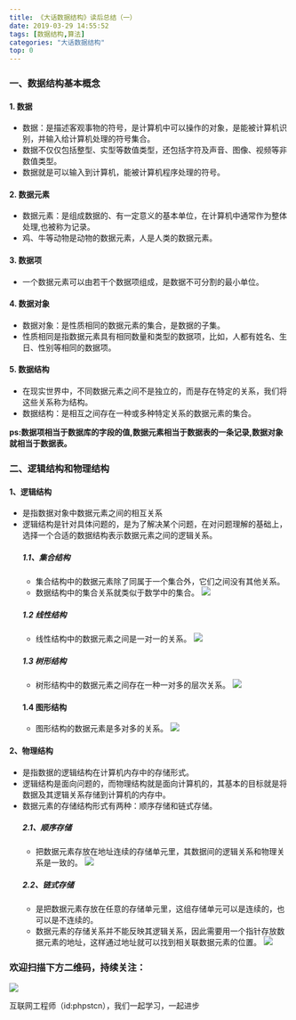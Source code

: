 ```yaml
---
title: 《大话数据结构》读后总结（一）
date: 2019-03-29 14:55:52
tags: [数据结构,算法]
categories: "大话数据结构"
top: 0
---
```

### 一、数据结构基本概念

#### 1. 数据

- 数据：是描述客观事物的符号，是计算机中可以操作的对象，是能被计算机识别，并输入给计算机处理的符号集合。
- 数据不仅仅包括整型、实型等数值类型，还包括字符及声音、图像、视频等非数值类型。
- 数据就是可以输入到计算机，能被计算机程序处理的符号。

#### 2. 数据元素

- 数据元素：是组成数据的、有一定意义的基本单位，在计算机中通常作为整体处理,也被称为记录。
- 鸡、牛等动物是动物的数据元素，人是人类的数据元素。

#### 3. 数据项

- 一个数据元素可以由若干个数据项组成，是数据不可分割的最小单位。

#### 4. 数据对象

- 数据对象：是性质相同的数据元素的集合，是数据的子集。
- 性质相同是指数据元素具有相同数量和类型的数据项，比如，人都有姓名、生日、性别等相同的数据项。

#### 5. 数据结构

- 在现实世界中，不同数据元素之间不是独立的，而是存在特定的关系，我们将这些关系称为结构。
- 数据结构：是相互之间存在一种或多种特定关系的数据元素的集合。

 **ps:数据项相当于数据库的字段的值,数据元素相当于数据表的一条记录,数据对象就相当于数据表。**
### 二、逻辑结构和物理结构

#### 1、逻辑结构
- 是指数据对象中数据元素之间的相互关系
- 逻辑结构是针对具体问题的，是为了解决某个问题，在对问题理解的基础上，选择一个合适的数据结构表示数据元素之间的逻辑关系。
  ##### 1.1、集合结构
  - 集合结构中的数据元素除了同属于一个集合外，它们之间没有其他关系。
  - 数据结构中的集合关系就类似于数学中的集合。
  ![](https://user-gold-cdn.xitu.io/2019/3/19/1699551f91d8a458?w=768&h=755&f=jpeg&s=31970)
  ##### 1.2 线性结构
  - 线性结构中的数据元素之间是一对一的关系。
  ![](https://user-gold-cdn.xitu.io/2019/3/19/1699551f91d6d20b?w=768&h=447&f=jpeg&s=21493)
  ##### 1.3 树形结构
  - 树形结构中的数据元素之间存在一种一对多的层次关系。
  ![](https://user-gold-cdn.xitu.io/2019/3/19/1699551f92130fde?w=768&h=384&f=jpeg&s=21497)
  #### 1.4 图形结构
  - 图形结构的数据元素是多对多的关系。
  ![](https://user-gold-cdn.xitu.io/2019/3/19/1699551f92f4cf77?w=768&h=647&f=jpeg&s=28333)


#### 2、物理结构
- 是指数据的逻辑结构在计算机内存中的存储形式。
- 逻辑结构是面向问题的，而物理结构就是面向计算机的，其基本的目标就是将数据及其逻辑关系存储到计算机的内存中。
- 数据元素的存储结构形式有两种：顺序存储和链式存储。
  ##### 2.1、顺序存储
  - 把数据元素存放在地址连续的存储单元里，其数据间的逻辑关系和物理关系是一致的。
  ![](https://user-gold-cdn.xitu.io/2019/3/19/1699551f94cbeaa3?w=768&h=117&f=jpeg&s=13899)
  ##### 2.2、链式存储
  - 是把数据元素存放在任意的存储单元里，这组存储单元可以是连续的，也可以是不连续的。
  - 数据元素的存储关系并不能反映其逻辑关系，因此需要用一个指针存放数据元素的地址，这样通过地址就可以找到相关联数据元素的位置。
  ![](https://user-gold-cdn.xitu.io/2019/3/19/1699551f94f4c399?w=768&h=716&f=jpeg&s=33022)
  
### 欢迎扫描下方二维码，持续关注：
![](https://user-gold-cdn.xitu.io/2019/3/17/1698b447d75fb9bb?w=258&h=258&f=jpeg&s=28010)

互联网工程师（id:phpstcn），我们一起学习，一起进步
